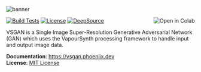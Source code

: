 ![banner](https://rawcdn.githack.com/rlaphoenix/VSGAN/d7ad537bffb52bdbd1ad07c825cf016964ac57a2/banner.png)

[![Build Tests](https://img.shields.io/github/workflow/status/rlaphoenix/VSGAN/ci?label=Python%203.7%2B%20builds)](https://github.com/rlaphoenix/VSGAN/actions?query=workflow%3A%22ci%22)
[![License](https://img.shields.io/github/license/rlaphoenix/VSGAN?style=flat)](https://github.com/rlaphoenix/VSGAN/blob/master/LICENSE)
[![DeepSource](https://deepsource.io/gh/rlaphoenix/VSGAN.svg/?label=active+issues)](https://deepsource.io/gh/rlaphoenix/VSGAN/?ref=repository-badge)
<a href="https://colab.research.google.com/github/rlaphoenix/VSGAN/blob/master/VSGAN.ipynb">
    <img align="right" src="https://colab.research.google.com/assets/colab-badge.svg" alt="Open in Colab"/>
</a>

VSGAN is a Single Image Super-Resolution Generative Adversarial Network (GAN) which uses the VapourSynth processing framework to handle input and output image data.

**Documentation**: https://vsgan.phoeniix.dev  
**License**: [MIT License](LICENSE)
